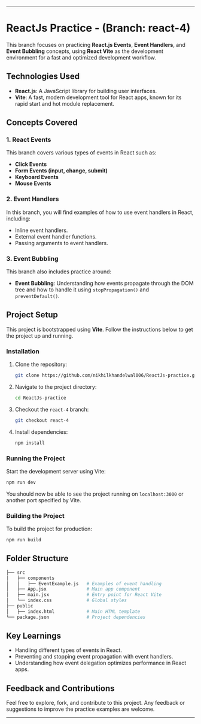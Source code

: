 
---

# ReactJs Practice - (Branch: react-4)

This branch focuses on practicing **React.js Events**, **Event Handlers**, and **Event Bubbling** concepts, using **React Vite** as the development environment for a fast and optimized development workflow.

## Technologies Used

- **React.js**: A JavaScript library for building user interfaces.
- **Vite**: A fast, modern development tool for React apps, known for its rapid start and hot module replacement.

## Concepts Covered

### 1. React Events
This branch covers various types of events in React such as:
- **Click Events**
- **Form Events (input, change, submit)**
- **Keyboard Events**
- **Mouse Events**

### 2. Event Handlers
In this branch, you will find examples of how to use event handlers in React, including:
- Inline event handlers.
- External event handler functions.
- Passing arguments to event handlers.

### 3. Event Bubbling 
This branch also includes practice around:
- **Event Bubbling**: Understanding how events propagate through the DOM tree and how to handle it using `stopPropagation()` and `preventDefault()`.

## Project Setup

This project is bootstrapped using **Vite**. Follow the instructions below to get the project up and running.

### Installation

1. Clone the repository:
    ```bash
    git clone https://github.com/nikhilkhandelwal006/ReactJs-practice.git
    ```

2. Navigate to the project directory:
    ```bash
    cd ReactJs-practice
    ```

3. Checkout the `react-4` branch:
    ```bash
    git checkout react-4
    ```

4. Install dependencies:
    ```bash
    npm install
    ```

### Running the Project

Start the development server using Vite:
```bash
npm run dev
```

You should now be able to see the project running on `localhost:3000` or another port specified by Vite.

### Building the Project
To build the project for production:
```bash
npm run build
```

## Folder Structure

```bash
├── src
│   ├── components
│   │   ├── EventExample.js   # Examples of event handling
│   ├── App.jsx               # Main app component
│   ├── main.jsx              # Entry point for React Vite
│   └── index.css             # Global styles
├── public
│   ├── index.html            # Main HTML template
└── package.json              # Project dependencies
```

## Key Learnings

- Handling different types of events in React.
- Preventing and stopping event propagation with event handlers.
- Understanding how event delegation optimizes performance in React apps.

## Feedback and Contributions

Feel free to explore, fork, and contribute to this project. Any feedback or suggestions to improve the practice examples are welcome.

---

